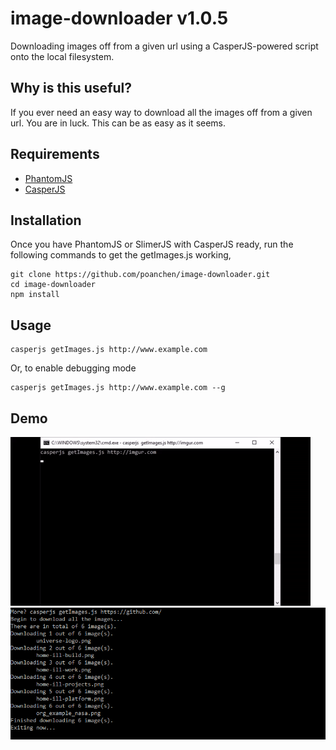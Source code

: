 # image-downloader v1.0.5
Downloading images off from a given url using a CasperJS-powered script onto the local filesystem.

## Why is this useful?

If you ever need an easy way to download all the images off from a given url. You are in luck. This can be as easy as it seems.

## Requirements

- [PhantomJS](http://phantomjs.org/)
- [CasperJS](http://casperjs.org/)

## Installation

Once you have PhantomJS or SlimerJS with CasperJS ready, run the following commands to get the getImages.js working,

```
git clone https://github.com/poanchen/image-downloader.git
cd image-downloader
npm install
```

## Usage

```
casperjs getImages.js http://www.example.com
```

Or, to enable debugging mode

```
casperjs getImages.js http://www.example.com --g
```

## Demo

![Loading the first image](demo.gif)
![Loading the first image](demo.PNG)
